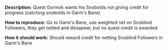 **Description:**
Quest Gormok wants his Snobolds not giving credit for progress (catching snobolds in Garm's Bane)

**How to reproduce:**
Go to Garm's Bane, use weighted net on Snoblind Followers, they get netted and dissapear, but no quest credit is awarded. 

**How it should work:**
Should reward credit for netting Snoblind Followers in Garm's Bane
